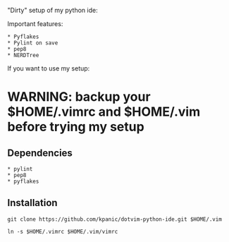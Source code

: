 "Dirty" setup of my python ide:

Important features:

    * Pyflakes
    * Pylint on save
    * pep8
    * NERDTree

If you want to use my setup:

# WARNING: backup your $HOME/.vimrc and $HOME/.vim before trying my setup

## Dependencies

    * pylint
    * pep8
    * pyflakes

## Installation

    git clone https://github.com/kpanic/dotvim-python-ide.git $HOME/.vim

    ln -s $HOME/.vimrc $HOME/.vim/vimrc
